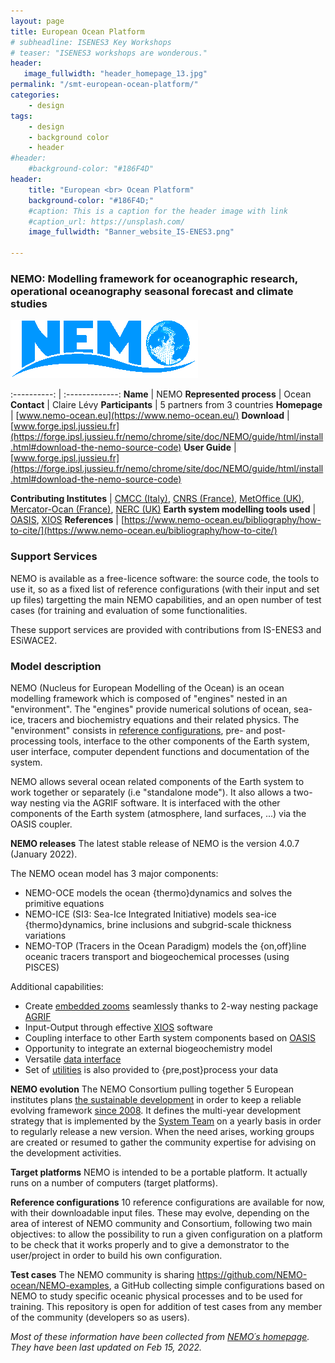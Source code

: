 ```yaml
---
layout: page
title: European Ocean Platform
# subheadline: ISENES3 Key Workshops
# teaser: "ISENES3 workshops are wonderous."
header:
   image_fullwidth: "header_homepage_13.jpg"
permalink: "/smt-european-ocean-platform/"
categories:
    - design
tags:
    - design
    - background color
    - header
#header:
    #background-color: "#186F4D"
header:
    title: "European <br> Ocean Platform"
    background-color: "#186F4D;"
    #caption: This is a caption for the header image with link
    #caption_url: https://unsplash.com/
    image_fullwidth: "Banner_website_IS-ENES3.png"

---
```


### NEMO: Modelling framework for oceanographic research, operational oceanography seasonal forecast and climate studies


![nemologo](../images/NEMO_logo_website.png)


:----------: | :-------------:
**Name** | NEMO
**Represented process** | Ocean
**Contact** | Claire Lévy
**Participants** | 5 partners from 3 countries
**Homepage** | [www.nemo-ocean.eu](https://www.nemo-ocean.eu/)
**Download** | [www.forge.ipsl.jussieu.fr](https://forge.ipsl.jussieu.fr/nemo/chrome/site/doc/NEMO/guide/html/install.html#download-the-nemo-source-code)
**User Guide** | [www.forge.ipsl.jussieu.fr](https://forge.ipsl.jussieu.fr/nemo/chrome/site/doc/NEMO/guide/html/install.html#download-the-nemo-source-code)

**Contributing Institutes** | [CMCC (Italy)](https://www.cmcc.it/), [CNRS (France)](https://www.cnrs.fr/), [MetOffice (UK)](https://www.metoffice.gov.uk/), [Mercator-Ocan (France)](https://www.mercator-ocean.eu/en/), [NERC (UK)](https://noc.ac.uk/)
**Earth system modelling tools used** | [OASIS](https://oasis.cerfacs.fr/en/), [XIOS](http://forge.ipsl.jussieu.fr/ioserver/wiki)
**References** | [https://www.nemo-ocean.eu/bibliography/how-to-cite/](https://www.nemo-ocean.eu/bibliography/how-to-cite/)

### Support Services

NEMO is available as a free-licence software: the source code, the tools to use it, so as a fixed list of reference configurations (with their input and set up files) targetting the main NEMO capabilities, and an open number of test cases (for training and evaluation of some functionalities.

These support services are provided with contributions from IS-ENES3 and ESiWACE2.

### Model description

NEMO (Nucleus for European Modelling of the Ocean) is an ocean modelling framework which is composed of "engines" nested in an "environment". The "engines" provide numerical solutions of ocean, sea-ice, tracers and biochemistry equations and their related physics. The "environment" consists in [reference configurations](https://forge.ipsl.jussieu.fr/nemo/chrome/site/doc/NEMO/guide/html/cfgs.html), pre- and post-processing tools, interface to the other components of the Earth system, user interface, computer dependent functions and documentation of the system.

NEMO allows several ocean related components of the Earth system to work together or separately (i.e "standalone mode"). It also allows a two-way nesting via the AGRIF software. It is interfaced with the other components of the Earth system (atmosphere, land surfaces, ...) via the OASIS coupler.

**NEMO releases**
The latest stable release of NEMO is the version 4.0.7 (January 2022).

The NEMO ocean model has 3 major components:
- NEMO-OCE models the ocean {thermo}dynamics and solves the primitive equations
- NEMO-ICE (SI3: Sea-Ice Integrated Initiative) models sea-ice {thermo}dynamics, brine inclusions and subgrid-scale thickness variations
- NEMO-TOP (Tracers in the Ocean Paradigm) models the {on,off}line oceanic tracers transport and biogeochemical processes (using PISCES)

Additional capabilities: 
- Create [embedded zooms](https://www.nemo-ocean.eu/framework/components/interfaces/#Mesh_refinement_AGRIF) seamlessly thanks to 2-way nesting package [AGRIF](http://agrif.imag.fr/)
- Input-Output through effective [XIOS](https://forge.ipsl.jussieu.fr/ioserver) software
- Coupling interface to other Earth system components based on [OASIS](https://oasis.cerfacs.fr/en/)
- Opportunity to integrate an external biogeochemistry model
- Versatile [data interface](https://www.nemo-ocean.eu/framework/components/interfaces/#Interfaces_with_observations)
- Set of [utilities](https://www.nemo-ocean.eu/framework/components/interfaces/) is also provided to {pre,post}process your data
 
**NEMO evolution**
The NEMO Consortium pulling together 5 European institutes plans [the sustainable development](https://www.nemo-ocean.eu/consortium/governance/) in order to keep a reliable evolving framework [since 2008](https://www.nemo-ocean.eu/consortium/history). It defines the multi-year development strategy that is implemented by the [System Team](https://www.nemo-ocean.eu/consortium/team/) on a yearly basis in order to regularly release a new version. When the need arises, working groups are created or resumed to gather the community expertise for advising on the development activities.

**Target platforms**
NEMO is intended to be a portable platform. It actually runs on a number of computers (target platforms).

**Reference configurations**
10 reference configurations are available for now, with their downloadable input files. These may evolve, depending on the area of interest of NEMO community and Consortium, following two main objectives: to allow the possibility to run a given configuration on a platform to be check that it works properly and to give a demonstrator to the user/project in order to build his own configuration.

**Test cases**
The NEMO community is sharing https://github.com/NEMO-ocean/NEMO-examples, a GitHub collecting simple configurations based on NEMO to study specific oceanic physical processes and to be used for training. This repository is open for addition of test cases from any member of the community (developers so as users).


*Most of these information have been collected from [NEMO´s homepage](https://www.nemo-ocean.eu/). They have been last updated on Feb 15, 2022.*
